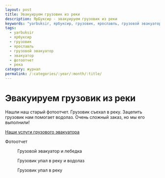 ```yaml
---
layout: post
title: Эвакуируем грузовик из реки
description: ЯрБуксир - эвакуируем грузовик из реки
keywords: "yarbuksir, ярбуксир, грузовик, ярославль, грузовой эвакуатор, эвакуатор, фотоотчет, река"
tags:
  - yarbuksir
  - ярбуксир
  - грузовик
  - ярославль
  - грузовой эвакуатор
  - эвакуатор
  - фотоотчет
  - река
category: журнал
permalink: /:categories/:year/:month/:title/
---
```


# Эвакуируем грузовик из реки

Нашли наш старый фотоотчет. Грузовик съехал в реку. Зацепить грузовик нам помогает водолаз. Очень сложный заказ, но мы его выполнили!

[Наши услуги грузового эвакуатора](/грузовой-эвакуатор)

Фотоотчет

<div class='gallery'>
  <div class='diva'>
    <figure>
      <amp-img on="tap:lightbox1" role="button" tabindex="0" width="1280" height="960" layout="responsive" alt="Грузовой эвакуатор и лебедка" src="http://yarbuksir.ru/images/gallery/грузовой_эвакуатор_лебедка_24_07.jpg"></amp-img>
      <figcaption>
        Грузовой эвакуатор и лебедка
      </figcaption>
    </figure>
  </div>
  <div class='diva'>
    <figure>
      <amp-img on="tap:lightbox1" role="button" tabindex="0" width="1280" height="960" layout="responsive" alt="Грузовик упал в реку и водолаз" src="http://yarbuksir.ru/images/gallery/грузовик_упал_в_реку_водолаз.jpg"></amp-img>
      <figcaption>
        Грузовик упал в реку и водолаз
      </figcaption>
    </figure>
  </div>
  <div class='diva'>
    <figure>
      <amp-img on="tap:lightbox1" role="button" tabindex="0" width="1280" height="960" layout="responsive" alt="Грузовик упал в реку" src="http://yarbuksir.ru/images/gallery/грузовик_упал_в_реку.jpg"></amp-img>
      <figcaption>
        Грузовик упал в реку
      </figcaption>
    </figure>
  </div>
</div>
